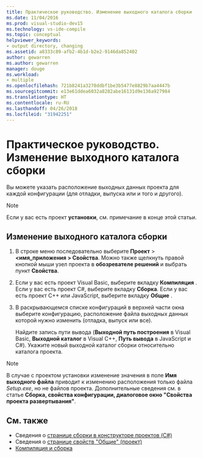 ```yaml
---
title: Практическое руководство. Изменение выходного каталога сборки
ms.date: 11/04/2016
ms.prod: visual-studio-dev15
ms.technology: vs-ide-compile
ms.topic: conceptual
helpviewer_keywords:
- output directory, changing
ms.assetid: a8333c89-afb2-4b1d-b2e2-9146da852402
author: gewarren
ms.author: gewarren
manager: douge
ms.workload:
- multiple
ms.openlocfilehash: 721b8241a3278ddbf1be3b5477e8829b7aa4447b
ms.sourcegitcommit: e13e61ddea6032a8282abe16131d9e136a927984
ms.translationtype: HT
ms.contentlocale: ru-RU
ms.lasthandoff: 04/26/2018
ms.locfileid: "31942251"
---
```

# <a name="how-to-change-the-build-output-directory"></a>Практическое руководство. Изменение выходного каталога сборки

Вы можете указать расположение выходных данных проекта для каждой конфигурации (для отладки, выпуска или и того и другого).

> [!NOTE]
> Если у вас есть проект **установки**, см. примечание в конце этой статьи.

## <a name="change-the-build-output-directory"></a>Изменение выходного каталога сборки

1.  В строке меню последовательно выберите **Проект** > **\<имя_приложения > Свойства**. Можно также щелкнуть правой кнопкой мыши узел проекта в **обозревателе решений** и выбрать пункт **Свойства**.

2.  Если у вас есть проект Visual Basic, выберите вкладку **Компиляция** . Если у вас есть проект C#, выберите вкладку **Сборка**. Если у вас есть проект C++ или JavaScript, выберите вкладку **Общие** .

3.  В раскрывающемся списке конфигураций в верхней части окна выберите конфигурацию, расположение файла выходных данных которой нужно изменить (отладка, выпуск или все).

     Найдите запись пути вывода (**Выходной путь построения** в Visual Basic, **Выходной каталог** в Visual C++, **Путь вывода** в JavaScript и C#). Укажите новый выходной каталог сборки относительно каталога проекта.

> [!NOTE]
> В случае с проектом установки изменение значения в поле **Имя выходного файла** приводит к изменению расположения только файла *Setup.exe*, но не файлов проекта. Дополнительные сведения см. в статье **Сборка, свойства конфигурации, диалоговое окно "Свойства проекта развертывания"**.

## <a name="see-also"></a>См. также

- Сведения о [странице сборки в конструкторе проектов (C#)](../ide/reference/build-page-project-designer-csharp.md)
- Сведения о [странице свойств "Общие" (проект)](/cpp/ide/general-property-page-project)
- [Компиляция и сборка](../ide/compiling-and-building-in-visual-studio.md)